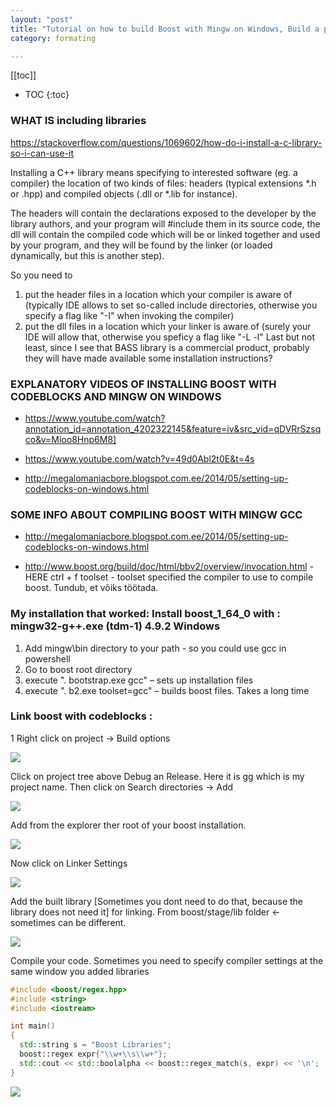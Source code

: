 ```yaml
---
layout: "post"
title: "Tutorial on how to build Boost with Mingw on Windows, Build a program with Boost plus linker libraries in codeblocks"
category: formating

---
```




<script type="text/javascript" async
  src="https://cdn.mathjax.org/mathjax/latest/MathJax.js?config=TeX-MML-AM_CHTML">
</script>



[[toc]]
+ TOC
{:toc}  



### WHAT IS  including libraries 
https://stackoverflow.com/questions/1069602/how-do-i-install-a-c-library-so-i-can-use-it  

Installing a C++ library means specifying to interested software (eg. a compiler) the location of two kinds of files: headers (typical extensions *.h or .hpp) and compiled objects (.dll or *.lib for instance).

The headers will contain the declarations exposed to the developer by the library authors, and your program will #include them in its source code, the dll will contain the compiled code which will be or linked together and used by your program, and they will be found by the linker (or loaded dynamically, but this is another step).

So you need to

1) put the header files in a location which your compiler is aware of (typically IDE allows to set so-called include directories, otherwise you specify a flag like "-I<path-to-headers>" when invoking the compiler)
2) put the dll files in a location which your linker is aware of (surely your IDE will allow that, otherwise you speficy a flag like "-L<path-to-libraries> -l<name-of-libraries>"
Last but not least, since I see that BASS library is a commercial product, probably they will have made available some installation instructions?

### EXPLANATORY VIDEOS OF INSTALLING BOOST WITH CODEBLOCKS AND MINGW ON WINDOWS

 + https://www.youtube.com/watch?annotation_id=annotation_4202322145&feature=iv&src_vid=qDVRrSzsqco&v=Mioo8Hnp6M8]

 + https://www.youtube.com/watch?v=49d0Abl2t0E&t=4s

 + http://megalomaniacbore.blogspot.com.ee/2014/05/setting-up-codeblocks-on-windows.html

### SOME INFO ABOUT COMPILING BOOST WITH MINGW GCC 
 

 + http://megalomaniacbore.blogspot.com.ee/2014/05/setting-up-codeblocks-on-windows.html

 + http://www.boost.org/build/doc/html/bbv2/overview/invocation.html - HERE ctrl + f toolset - toolset specified the compiler to use to compile boost.  Tundub, et võiks töötada. 

### My installation that worked:  Install boost_1_64_0 with : mingw32-g++.exe (tdm-1) 4.9.2 Windows 

1. Add mingw\bin directory to your path - so you could use gcc in powershell
2. Go to boost root directory
3. execute  "\. bootstrap.exe gcc"  – sets up installation files 
4. execute "\. b2.exe toolset=gcc" – builds boost files. Takes a long time 


### Link boost with codeblocks :


1 Right click on project -> Build options 


![]({{site.baseurl}}/assets/cb1.png)

Click on project tree  above Debug an Release. Here it is gg which is my project name. Then click on Search directories -> Add 

![]({{site.baseurl}}/assets/cb2.png)


Add from the explorer ther root of your boost installation. 

![]({{site.baseurl}}/assets/cb3.png)

Now click on Linker Settings


![]({{site.baseurl}}/assets/cb4.png)

Add the built library [Sometimes you dont need to do that, because the library does not need it] for linking.  From boost/stage/lib folder <- sometimes can be different.

![]({{site.baseurl}}/assets/cb5.png)


Compile your code. Sometimes you need to specify compiler settings at the same window you added libraries


~~~c++
#include <boost/regex.hpp>
#include <string>
#include <iostream>

int main()
{
  std::string s = "Boost Libraries";
  boost::regex expr{"\\w+\\s\\w+"};
  std::cout << std::boolalpha << boost::regex_match(s, expr) << '\n';
}

~~~


![]({{site.baseurl}}/assets/cb6.png)


